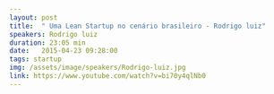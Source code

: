 ```yaml
---
layout: post
title:  " Uma Lean Startup no cenário brasileiro - Rodrigo luiz"
speakers: Rodrigo luiz
duration: 23:05 min
date:   2015-04-23 09:28:00
tags: startup
img: /assets/image/speakers/Rodrigo-luiz.jpg
link: https://www.youtube.com/watch?v=bi70y4qlNb0
---
```

